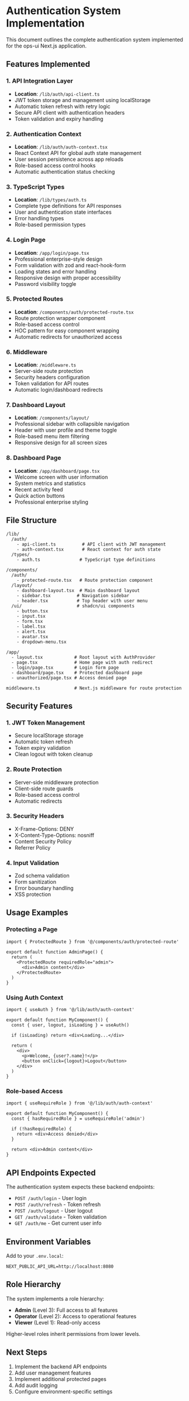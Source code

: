 # Authentication System Implementation

This document outlines the complete authentication system implemented for the ops-ui Next.js application.

## Features Implemented

### 1. API Integration Layer
- **Location**: `/lib/auth/api-client.ts`
- JWT token storage and management using localStorage
- Automatic token refresh with retry logic
- Secure API client with authentication headers
- Token validation and expiry handling

### 2. Authentication Context
- **Location**: `/lib/auth/auth-context.tsx`
- React Context API for global auth state management
- User session persistence across app reloads
- Role-based access control hooks
- Automatic authentication status checking

### 3. TypeScript Types
- **Location**: `/lib/types/auth.ts`
- Complete type definitions for API responses
- User and authentication state interfaces
- Error handling types
- Role-based permission types

### 4. Login Page
- **Location**: `/app/login/page.tsx`
- Professional enterprise-style design
- Form validation with zod and react-hook-form
- Loading states and error handling
- Responsive design with proper accessibility
- Password visibility toggle

### 5. Protected Routes
- **Location**: `/components/auth/protected-route.tsx`
- Route protection wrapper component
- Role-based access control
- HOC pattern for easy component wrapping
- Automatic redirects for unauthorized access

### 6. Middleware
- **Location**: `/middleware.ts`
- Server-side route protection
- Security headers configuration
- Token validation for API routes
- Automatic login/dashboard redirects

### 7. Dashboard Layout
- **Location**: `/components/layout/`
- Professional sidebar with collapsible navigation
- Header with user profile and theme toggle
- Role-based menu item filtering
- Responsive design for all screen sizes

### 8. Dashboard Page
- **Location**: `/app/dashboard/page.tsx`
- Welcome screen with user information
- System metrics and statistics
- Recent activity feed
- Quick action buttons
- Professional enterprise styling

## File Structure

```
/lib/
  /auth/
    - api-client.ts          # API client with JWT management
    - auth-context.tsx       # React context for auth state
  /types/
    - auth.ts               # TypeScript type definitions

/components/
  /auth/
    - protected-route.tsx   # Route protection component
  /layout/
    - dashboard-layout.tsx  # Main dashboard layout
    - sidebar.tsx          # Navigation sidebar
    - header.tsx           # Top header with user menu
  /ui/                     # shadcn/ui components
    - button.tsx
    - input.tsx
    - form.tsx
    - label.tsx
    - alert.tsx
    - avatar.tsx
    - dropdown-menu.tsx

/app/
  - layout.tsx            # Root layout with AuthProvider
  - page.tsx              # Home page with auth redirect
  - login/page.tsx        # Login form page
  - dashboard/page.tsx    # Protected dashboard page
  - unauthorized/page.tsx # Access denied page

middleware.ts             # Next.js middleware for route protection
```

## Security Features

### 1. JWT Token Management
- Secure localStorage storage
- Automatic token refresh
- Token expiry validation
- Clean logout with token cleanup

### 2. Route Protection
- Server-side middleware protection
- Client-side route guards
- Role-based access control
- Automatic redirects

### 3. Security Headers
- X-Frame-Options: DENY
- X-Content-Type-Options: nosniff
- Content Security Policy
- Referrer Policy

### 4. Input Validation
- Zod schema validation
- Form sanitization
- Error boundary handling
- XSS protection

## Usage Examples

### Protecting a Page
```tsx
import { ProtectedRoute } from '@/components/auth/protected-route'

export default function AdminPage() {
  return (
    <ProtectedRoute requiredRole="admin">
      <div>Admin content</div>
    </ProtectedRoute>
  )
}
```

### Using Auth Context
```tsx
import { useAuth } from '@/lib/auth/auth-context'

export default function MyComponent() {
  const { user, logout, isLoading } = useAuth()
  
  if (isLoading) return <div>Loading...</div>
  
  return (
    <div>
      <p>Welcome, {user?.name}!</p>
      <button onClick={logout}>Logout</button>
    </div>
  )
}
```

### Role-based Access
```tsx
import { useRequireRole } from '@/lib/auth/auth-context'

export default function MyComponent() {
  const { hasRequiredRole } = useRequireRole('admin')
  
  if (!hasRequiredRole) {
    return <div>Access denied</div>
  }
  
  return <div>Admin content</div>
}
```

## API Endpoints Expected

The authentication system expects these backend endpoints:

- `POST /auth/login` - User login
- `POST /auth/refresh` - Token refresh
- `POST /auth/logout` - User logout
- `GET /auth/validate` - Token validation
- `GET /auth/me` - Get current user info

## Environment Variables

Add to your `.env.local`:
```
NEXT_PUBLIC_API_URL=http://localhost:8080
```

## Role Hierarchy

The system implements a role hierarchy:
- **Admin** (Level 3): Full access to all features
- **Operator** (Level 2): Access to operational features
- **Viewer** (Level 1): Read-only access

Higher-level roles inherit permissions from lower levels.

## Next Steps

1. Implement the backend API endpoints
2. Add user management features
3. Implement additional protected pages
4. Add audit logging
5. Configure environment-specific settings
